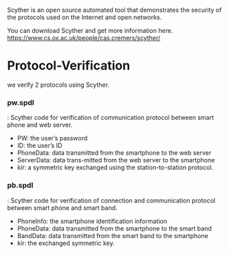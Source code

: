 Scyther is an open source automated tool that demonstrates the security of the protocols used on the Internet and open networks. 

You can download Scyther and get more information here.
https://www.cs.ox.ac.uk/people/cas.cremers/scyther/

# Protocol-Verification
we verify 2 protocols using Scyther.

### pw.spdl
: Scyther code for verification of communication protocol between smart phone and web server.

+ PW: the user’s password
+ ID: the user’s ID
+ PhoneData: data transmitted from the smartphone to the web server
+ ServerData: data trans-mitted from the web server to the smartphone
+ kir: a symmetric key exchanged using the station-to-station protocol. 

### pb.spdl
: Scyther code for verification of connection and communication protocol between smart phone and smart band.

+ PhoneInfo: the smartphone identification information
+ PhoneData: data transmitted from the smartphone to the smart band
+ BandData: data transmitted from the smart band to the smartphone
+ kir: the exchanged symmetric key.
